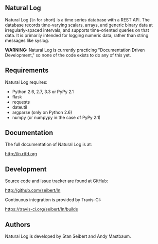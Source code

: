Natural Log
-----------

Natural Log (`ln` for short) is a time series database with a REST API.  The
database records time-varying scalars, arrays, and generic binary data at
irregularly-spaced intervals, and supports time-oriented queries on that data.
It is primarily intended for logging numeric data, rather than string messages
like syslog.

**WARNING:** Natural Log is currently practicing "Documentation Driven
Development," so none of the code exists to do any of this yet.


Requirements
------------

Natural Log requires:
  * Python 2.6, 2.7, 3.3 or PyPy 2.1
  * flask
  * requests
  * dateutil
  * argparse (only on Python 2.6)
  * numpy (or numpypy in the case of PyPy 2.1)


Documentation
-------------

The full documentation of Natural Log is at:

http://ln.rtfd.org


Development
-----------

Source code and issue tracker are found at GitHub:

http://github.com/seibert/ln

Continuous integration is provided by Travis-CI:

https://travis-ci.org/seibert/ln/builds


Authors
-------

Natural Log is developed by Stan Seibert and Andy Mastbaum.
